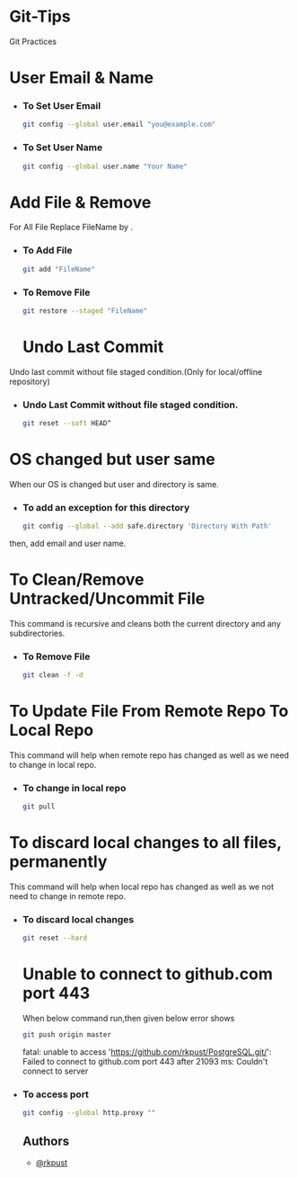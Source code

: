 # Git-Tips
Git Practices 


# User Email & Name 
- ### To Set User Email
  ```bash
  git config --global user.email "you@example.com"
  ```
- ### To Set User Name
  ```bash
  git config --global user.name "Your Name"
  ```
  
# Add File & Remove
For All File Replace FileName by .
- ### To Add File
  ```bash
  git add "FileName"
  ```
- ### To Remove File
  ```bash
  git restore --staged "FileName"
  ```
  
  # Undo Last Commit
Undo last commit without file staged condition.(Only for local/offline repository)
- ### Undo Last Commit without file staged condition.
  ```bash
  git reset --soft HEAD^
  ```
  
# OS changed but user same
When our OS is changed but user and directory is same.
- ### To add an exception for this directory
  ```bash
  git config --global --add safe.directory 'Directory With Path'
  ```
then, add email and user name.
  
# To Clean/Remove Untracked/Uncommit File
 This command is recursive and cleans both the current directory and any subdirectories.
- ### To Remove File
  ```bash
  git clean -f -d
  ``` 
# To Update File From Remote Repo To Local Repo
 This command will help when remote repo has changed as well as we need to change in local repo.
- ### To change in local repo
  ```bash
  git pull
  ```
# To discard local changes to all files, permanently
 This command will help when local repo has changed as well as we not need to change in remote repo.
- ### To discard local changes
  ```bash
  git reset --hard
  ```

  # Unable to connect to github.com port 443
  When below command run,then given below error shows
  ```bash
  git push origin master
  ```
  fatal: unable to access 'https://github.com/rkpust/PostgreSQL.git/': Failed to connect to github.com port 443 after 21093 ms: Couldn't connect to server
- ### To access port
  ```bash
  git config --global http.proxy ""
  ```

  ## Authors

  - [@rkpust](https://www.github.com/rkpust)
